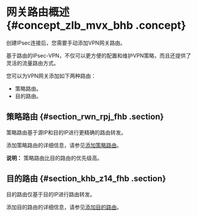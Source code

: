 # 网关路由概述 {#concept_zlb_mvx_bhb .concept}

创建IPsec连接后，您需要手动添加VPN网关路由。

基于路由的IPsec-VPN，不仅可以更方便的配置和维护VPN策略，而且还提供了灵活的流量路由方式。

您可以为VPN网关添加如下两种路由：

-   策略路由。
-   目的路由。

## 策略路由 {#section_rwn_rpj_fhb .section}

策略路由基于源IP和目的IP进行更精确的路由转发。

添加策略路由的详细信息，请参见[添加策略路由](cn.zh-CN/用户指南/管理VPN网关/配置VPN网关路由/添加策略路由.md#)。

**说明：** 策略路由比目的路由的优先级高。

## 目的路由 {#section_khb_z14_fhb .section}

目的路由仅基于目的IP进行路由转发。

添加目的路由的详细信息，请参见[添加目的路由](cn.zh-CN/用户指南/管理VPN网关/配置VPN网关路由/添加目的路由.md#)。

